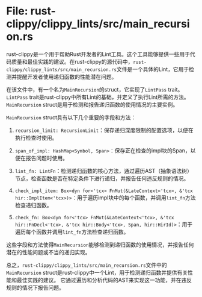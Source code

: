 # File: rust-clippy/clippy_lints/src/main_recursion.rs

rust-clippy是一个用于帮助Rust开发者的Lint工具。这个工具能够提供一些用于代码质量和最佳实践的建议。在rust-clippy的源代码中，`rust-clippy/clippy_lints/src/main_recursion.rs`文件是一个具体的Lint，它用于检测并提醒开发者使用递归函数的性能潜在问题。

在该文件中，有一个名为`MainRecursion`的struct，它实现了`LintPass` trait。`LintPass` trait是rust-clippy中所有Lint的基础，并定义了执行Lint所需的方法。`MainRecursion` struct是用于检测和报告递归函数的使用情况的主要实例。

`MainRecursion` struct具有以下几个重要的字段和方法：

1. `recursion_limit: RecursionLimit`：保存递归深度限制的配置选项，以便在执行检查时使用。

2. `span_of_impl: HashMap<Symbol, Span>`：保存正在检查的impl块的Span，以便在报告问题时使用。

3. `lint_fn: LintFn`：检测递归函数的核心方法，通过遍历AST（抽象语法树）节点，检查函数是否在特定条件下进行递归，并报告任何违反规则的情况。

4. `check_impl_item: Box<dyn for<'tcx> FnMut(&LateContext<'tcx>, &'tcx hir::ImplItem<'tcx>)>`：用于遍历impl块中的每个函数，并调用`lint_fn`方法检查递归函数。

5. `check_fn: Box<dyn for<'tcx> FnMut(&LateContext<'tcx>, &'tcx hir::FnDecl<'tcx>, &'tcx hir::Body<'tcx>, Span, hir::HirId)>`：用于遍历每个函数并调用`lint_fn`方法检查递归函数。

这些字段和方法使得`MainRecursion`能够检测到递归函数的使用情况，并报告任何潜在的性能问题或不当的递归实现。

总之，`rust-clippy/clippy_lints/src/main_recursion.rs`文件中的`MainRecursion` struct是rust-clippy中一个Lint，用于检测递归函数并提供有关性能和最佳实践的建议。 它通过遍历和分析代码的AST来实现这一功能，并在违反规则的情况下报告问题。

